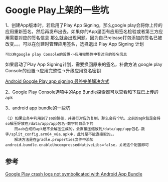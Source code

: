 # Google Play上架的一些坑

1、创建App版本时，若启用了Play App Signing，那么google play会将你上传的应用重新签名，然后再发布出去。如果你的App里面有应用签名检验或者第三方应用需要对应的签名信息
那么就会出现问题。因为自己release打包添加的签名已被改变。。。可以在创建时管理应用签名，选择退出 Play App Signing 计划

    可以在google play Console的设置->应用完整性中看对应的签名信息

如果启动了Play App Signing计划，需要换回原来的签名，补救方法  google play Console的设置->应用完整性->升级应用签名密钥

[Android Google Play app signing 最终完美解决方式](vhttps://www.cnblogs.com/zhaoyanjun/p/12715125.html)


2、Google Play Console选项中的App Bundle探索器可以查看和下载已上传的apk

3、android app bundle的一些坑

    （1）如果业务中利用到了so的路径，并进行对应的复制，那么会有个坑，之前的apk包是会将so解压好放在/data/app/app包名-数字的目录下的
        而aab合成的apk是不会解压生成的，会直接压缩放到/data/app/app包名-数字/split_config.arm64_v8a.apk中，此时是不能直接取的。。
        解决方法是在gradle.properties文件中添加android.bundle.enableUncompressedNativeLibs=false，关闭这个配置即可

## 参考

[Google Play crash logs not symbolicated with Android App Bundle](https://stackoverflow.com/questions/55966582/google-play-crash-logs-not-symbolicated-with-android-app-bundle#)
